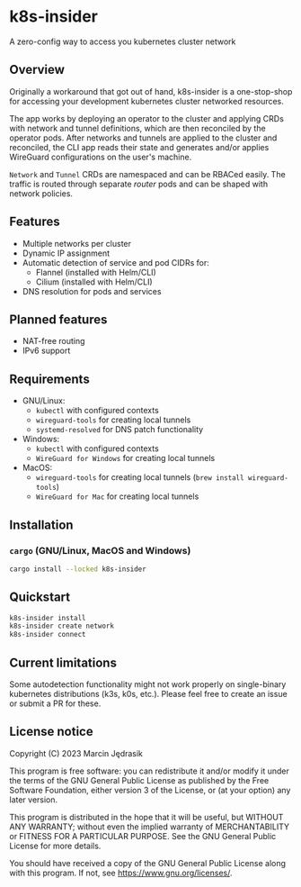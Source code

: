 # k8s-insider
A zero-config way to access you kubernetes cluster network

## Overview
Originally a workaround that got out of hand, k8s-insider is a one-stop-shop for accessing your development kubernetes cluster networked resources.

The app works by deploying an operator to the cluster and applying CRDs with network and tunnel definitions, which are then reconciled by the operator pods. After networks and tunnels are applied to the cluster and reconciled, the CLI app reads their state and generates and/or applies WireGuard configurations on the user's machine.

`Network` and `Tunnel` CRDs are namespaced and can be RBACed easily. The traffic is routed through separate _router_ pods and can be shaped with network policies.

## Features
 - Multiple networks per cluster
 - Dynamic IP assignment
 - Automatic detection of service and pod CIDRs for:
   - Flannel (installed with Helm/CLI)
   - Cilium (installed with Helm/CLI)
 - DNS resolution for pods and services

## Planned features
 - NAT-free routing
 - IPv6 support

## Requirements
 - GNU/Linux:
   - `kubectl` with configured contexts
   - `wireguard-tools` for creating local tunnels
   - `systemd-resolved` for DNS patch functionality
 - Windows:
   - `kubectl` with configured contexts
   - `WireGuard for Windows` for creating local tunnels
 - MacOS:
   - `wireguard-tools` for creating local tunnels (`brew install wireguard-tools`)
   - `WireGuard for Mac` for creating local tunnels

## Installation
### `cargo` (GNU/Linux, MacOS and Windows)
```bash
cargo install --locked k8s-insider
```

<!--### `krew` (GNU/Linux and Windows)
```bash
kubectl krew install insider
```

When installing with `kubectl krew` the app will be accessible through `kubectl insider` command instead of the regular `k8s-insider`.-->

## Quickstart
```bash
k8s-insider install
k8s-insider create network
k8s-insider connect
```

## Current limitations
Some autodetection functionality might not work properly on single-binary kubernetes distributions (k3s, k0s, etc.). Please feel free to create an issue or submit a PR for these.

## License notice
Copyright (C) 2023 Marcin Jędrasik

This program is free software: you can redistribute it and/or modify it under the terms of the GNU General Public License as published by the Free Software Foundation, either version 3 of the License, or (at your option) any later version.

This program is distributed in the hope that it will be useful, but WITHOUT ANY WARRANTY; without even the implied warranty of MERCHANTABILITY or FITNESS FOR A PARTICULAR PURPOSE. See the GNU General Public License for more details.

You should have received a copy of the GNU General Public License along with this program. If not, see <https://www.gnu.org/licenses/>. 